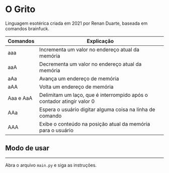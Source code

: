 # O Grito
Linguagem esotérica criada em 2021 por Renan Duarte, baseada em comandos brainfuck.

| Comandos | Explicação |
|----------|----------|
|aaa|Incrementa um valor no endereço atual da memória|
|aaA|Decrementa um valor no endereço atual da memória|
|aAa|Avança um endereço de memória|
|aAA|Volta um endereço de memória|
|Aaa e AaA|Delimitam um laço, que é interrompido após o contador atingir valor 0|
|AAa|Espera o usuário digitar alguma coisa na linha de comando|
|AAA|Exibe o conteúdo na posição atual da memória para o usuário|

## Modo de usar
---
Abra o arquivo `main.py` e siga as instruções.